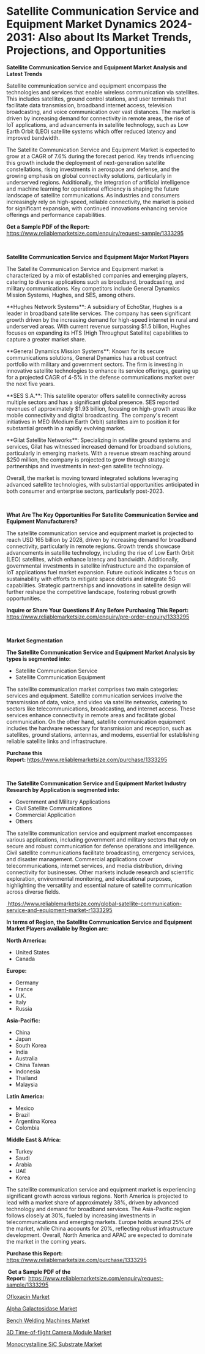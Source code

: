 <p><h1>Satellite Communication Service and Equipment Market Dynamics 2024-2031: Also about Its Market Trends, Projections, and Opportunities</h1></p><p><strong>Satellite Communication Service and Equipment Market Analysis and Latest Trends</strong></p>
<p><p>Satellite communication service and equipment encompass the technologies and services that enable wireless communication via satellites. This includes satellites, ground control stations, and user terminals that facilitate data transmission, broadband internet access, television broadcasting, and voice communication over vast distances. The market is driven by increasing demand for connectivity in remote areas, the rise of IoT applications, and advancements in satellite technology, such as Low Earth Orbit (LEO) satellite systems which offer reduced latency and improved bandwidth.</p><p>The Satellite Communication Service and Equipment Market is expected to grow at a CAGR of 7.6% during the forecast period. Key trends influencing this growth include the deployment of next-generation satellite constellations, rising investments in aerospace and defense, and the growing emphasis on global connectivity solutions, particularly in underserved regions. Additionally, the integration of artificial intelligence and machine learning for operational efficiency is shaping the future landscape of satellite communications. As industries and consumers increasingly rely on high-speed, reliable connectivity, the market is poised for significant expansion, with continued innovations enhancing service offerings and performance capabilities.</p></p>
<p><strong>Get a Sample PDF of the Report:&nbsp;</strong> <a href="https://www.reliablemarketsize.com/enquiry/request-sample/1333295?utm_campaign=1140&utm_medium=2&utm_source=Github&utm_content=ia&utm_term=01102024&utm_id=satellite-communication-service-and-equipment">https://www.reliablemarketsize.com/enquiry/request-sample/1333295</a></p>
<p>&nbsp;</p>
<p><strong>Satellite Communication Service and Equipment Major Market Players</strong></p>
<p><p>The Satellite Communication Service and Equipment market is characterized by a mix of established companies and emerging players, catering to diverse applications such as broadband, broadcasting, and military communications. Key competitors include General Dynamics Mission Systems, Hughes, and SES, among others.</p><p>**Hughes Network Systems**: A subsidiary of EchoStar, Hughes is a leader in broadband satellite services. The company has seen significant growth driven by the increasing demand for high-speed internet in rural and underserved areas. With current revenue surpassing $1.5 billion, Hughes focuses on expanding its HTS (High Throughput Satellite) capabilities to capture a greater market share.</p><p>**General Dynamics Mission Systems**: Known for its secure communications solutions, General Dynamics has a robust contract portfolio with military and government sectors. The firm is investing in innovative satellite technologies to enhance its service offerings, gearing up for a projected CAGR of 4-5% in the defense communications market over the next five years.</p><p>**SES S.A.**: This satellite operator offers satellite connectivity across multiple sectors and has a significant global presence. SES reported revenues of approximately $1.93 billion, focusing on high-growth areas like mobile connectivity and digital broadcasting. The company's recent initiatives in MEO (Medium Earth Orbit) satellites aim to position it for substantial growth in a rapidly evolving market.</p><p>**Gilat Satellite Networks**: Specializing in satellite ground systems and services, Gilat has witnessed increased demand for broadband solutions, particularly in emerging markets. With a revenue stream reaching around $250 million, the company is projected to grow through strategic partnerships and investments in next-gen satellite technology.</p><p>Overall, the market is moving toward integrated solutions leveraging advanced satellite technologies, with substantial opportunities anticipated in both consumer and enterprise sectors, particularly post-2023.</p></p>
<p>&nbsp;</p>
<p><strong>What Are The Key Opportunities For Satellite Communication Service and Equipment Manufacturers?</strong></p>
<p><p>The satellite communication service and equipment market is projected to reach USD 165 billion by 2028, driven by increasing demand for broadband connectivity, particularly in remote regions. Growth trends showcase advancements in satellite technology, including the rise of Low Earth Orbit (LEO) satellites, which enhance latency and bandwidth. Additionally, governmental investments in satellite infrastructure and the expansion of IoT applications fuel market expansion. Future outlook indicates a focus on sustainability with efforts to mitigate space debris and integrate 5G capabilities. Strategic partnerships and innovations in satellite design will further reshape the competitive landscape, fostering robust growth opportunities.</p></p>
<p><strong>Inquire or Share Your Questions If Any Before Purchasing This Report:</strong> <a href="https://www.reliablemarketsize.com/enquiry/pre-order-enquiry/1333295?utm_campaign=1140&utm_medium=2&utm_source=Github&utm_content=ia&utm_term=01102024&utm_id=satellite-communication-service-and-equipment">https://www.reliablemarketsize.com/enquiry/pre-order-enquiry/1333295</a></p>
<p>&nbsp;</p>
<p><strong>Market Segmentation</strong></p>
<p><strong>The Satellite Communication Service and Equipment Market Analysis by types is segmented into:</strong></p>
<p><ul><li>Satellite Communication Service</li><li>Satellite Communication Equipment</li></ul></p>
<p><p>The satellite communication market comprises two main categories: services and equipment. Satellite communication services involve the transmission of data, voice, and video via satellite networks, catering to sectors like telecommunications, broadcasting, and internet access. These services enhance connectivity in remote areas and facilitate global communication. On the other hand, satellite communication equipment includes the hardware necessary for transmission and reception, such as satellites, ground stations, antennas, and modems, essential for establishing reliable satellite links and infrastructure.</p></p>
<p><strong>Purchase this Report:&nbsp;</strong><a href="https://www.reliablemarketsize.com/purchase/1333295?utm_campaign=1140&utm_medium=2&utm_source=Github&utm_content=ia&utm_term=01102024&utm_id=satellite-communication-service-and-equipment">https://www.reliablemarketsize.com/purchase/1333295</a></p>
<p>&nbsp;</p>
<p><strong>The Satellite Communication Service and Equipment Market Industry Research by Application is segmented into:</strong></p>
<p><ul><li>Government and Military Applications</li><li>Civil Satellite Communications</li><li>Commercial Application</li><li>Others</li></ul></p>
<p><p>The satellite communication service and equipment market encompasses various applications, including government and military sectors that rely on secure and robust communication for defense operations and intelligence. Civil satellite communications facilitate broadcasting, emergency services, and disaster management. Commercial applications cover telecommunications, internet services, and media distribution, driving connectivity for businesses. Other markets include research and scientific exploration, environmental monitoring, and educational purposes, highlighting the versatility and essential nature of satellite communication across diverse fields.</p></p>
<p><a href="https://www.reliablemarketsize.com/global-satellite-communication-service-and-equipment-market-r1333295?utm_campaign=1140&utm_medium=2&utm_source=Github&utm_content=ia&utm_term=01102024&utm_id=satellite-communication-service-and-equipment">&nbsp;https://www.reliablemarketsize.com/global-satellite-communication-service-and-equipment-market-r1333295</a></p>
<p><strong>In terms of Region, the Satellite Communication Service and Equipment Market Players available by Region are:</strong></p>
<p>
    <p> <strong> North America: </strong>
        <ul>
            <li>United States</li>
            <li>Canada</li>
        </ul>
        </p> 
    <p> <strong> Europe: </strong>
        <ul>
            <li>Germany</li>
            <li>France</li>
            <li>U.K.</li>
            <li>Italy</li>
            <li>Russia</li>
        </ul>
        </p> 
    <p> <strong> Asia-Pacific: </strong>
        <ul>
            <li>China</li>
            <li>Japan</li>
            <li>South Korea</li>
            <li>India</li>
            <li>Australia</li>
            <li>China Taiwan</li>
            <li>Indonesia</li>
            <li>Thailand</li>
            <li>Malaysia</li>
        </ul>
        </p> 
    <p> <strong> Latin America: </strong>
        <ul>
            <li>Mexico</li>
            <li>Brazil</li>
            <li>Argentina Korea</li>
            <li>Colombia</li>
        </ul>
        </p> 
    <p> <strong> Middle East & Africa: </strong>
        <ul>
            <li>Turkey</li>
            <li>Saudi</li>
            <li>Arabia</li>
            <li>UAE</li>
            <li>Korea</li>
        </ul>
    </p>
    </p>
<p><p>The satellite communication service and equipment market is experiencing significant growth across various regions. North America is projected to lead with a market share of approximately 38%, driven by advanced technology and demand for broadband services. The Asia-Pacific region follows closely at 30%, fueled by increasing investments in telecommunications and emerging markets. Europe holds around 25% of the market, while China accounts for 20%, reflecting robust infrastructure development. Overall, North America and APAC are expected to dominate the market in the coming years.</p></p>
<p><strong>Purchase this Report: </strong><a href="https://www.reliablemarketsize.com/purchase/1333295?utm_campaign=1140&utm_medium=2&utm_source=Github&utm_content=ia&utm_term=01102024&utm_id=satellite-communication-service-and-equipment">https://www.reliablemarketsize.com/purchase/1333295</a></p>
<p>&nbsp;<strong>Get a Sample PDF of the Report:&nbsp;&nbsp;</strong><a href="https://www.reliablemarketsize.com/enquiry/request-sample/1333295?utm_campaign=1140&utm_medium=2&utm_source=Github&utm_content=ia&utm_term=01102024&utm_id=satellite-communication-service-and-equipment">https://www.reliablemarketsize.com/enquiry/request-sample/1333295</a></p>
<p><strong></strong></p>
<p><p><a href="https://www.linkedin.com/pulse/investing-ofloxacin-market-trends-leading-products-regional-0cfff?utm_campaign=1140&utm_medium=2&utm_source=Github&utm_content=ia&utm_term=01102024&utm_id=satellite-communication-service-and-equipment">Ofloxacin Market</a></p><p><a href="https://www.linkedin.com/pulse/how-alpha-galactosidase-market-evolved-key-trends-regional-fyn6f?utm_campaign=1140&utm_medium=2&utm_source=Github&utm_content=ia&utm_term=01102024&utm_id=satellite-communication-service-and-equipment">Alpha Galactosidase Market</a></p><p><a href="https://github.com/AKSHATREPORTPRIME/Market-Research-Report-List-6/blob/main/bench-welding-machines-market.md?utm_campaign=1140&utm_medium=2&utm_source=Github&utm_content=ia&utm_term=01102024&utm_id=satellite-communication-service-and-equipment">Bench Welding Machines Market</a></p><p><a href="https://issuu.com/reportprime-2/docs/3d-time-of-flight-camera-module-mar_30ecd081117dea?utm_campaign=1140&utm_medium=2&utm_source=Github&utm_content=ia&utm_term=01102024&utm_id=satellite-communication-service-and-equipment">3D Time-of-flight Camera Module Market</a></p><p><a href="https://issuu.com/reportprime-2/docs/monocrystalline-sic-substrate-marke_603b9e97b8e8b3?utm_campaign=1140&utm_medium=2&utm_source=Github&utm_content=ia&utm_term=01102024&utm_id=satellite-communication-service-and-equipment">Monocrystalline SiC Substrate Market</a></p></p>